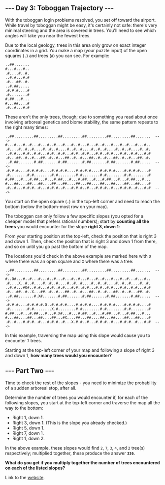 ## --- Day 3: Toboggan Trajectory ---
With the toboggan login problems resolved, you set off toward the airport. While travel by 
toboggan might be easy, it's certainly not safe: there's very minimal steering and the area 
is covered in trees. You'll need to see which angles will take you near the fewest trees.

Due to the local geology, trees in this area only grow on exact integer coordinates in a grid. 
You make a map (your puzzle input) of the open squares (`.`) and trees (`#`) you can see. For 
example:
```
..##.......
#...#...#..
.#....#..#.
..#.#...#.#
.#...##..#.
..#.##.....
.#.#.#....#
.#........#
#.##...#...
#...##....#
.#..#...#.#
```
These aren't the only trees, though; due to something you read about once involving arboreal 
genetics and biome stability, the same pattern repeats to the right many times:
```
..##.........##.........##.........##.........##.........##.......  --->
#...#...#..#...#...#..#...#...#..#...#...#..#...#...#..#...#...#..
.#....#..#..#....#..#..#....#..#..#....#..#..#....#..#..#....#..#.
..#.#...#.#..#.#...#.#..#.#...#.#..#.#...#.#..#.#...#.#..#.#...#.#
.#...##..#..#...##..#..#...##..#..#...##..#..#...##..#..#...##..#.
..#.##.......#.##.......#.##.......#.##.......#.##.......#.##.....  --->
.#.#.#....#.#.#.#....#.#.#.#....#.#.#.#....#.#.#.#....#.#.#.#....#
.#........#.#........#.#........#.#........#.#........#.#........#
#.##...#...#.##...#...#.##...#...#.##...#...#.##...#...#.##...#...
#...##....##...##....##...##....##...##....##...##....##...##....#
.#..#...#.#.#..#...#.#.#..#...#.#.#..#...#.#.#..#...#.#.#..#...#.#  --->
```
You start on the open square (`.`) in the top-left corner and need to reach the bottom 
(below the bottom-most row on your map).

The toboggan can only follow a few specific slopes (you opted for a cheaper model that 
prefers rational numbers); start by **counting all the trees** you would encounter for 
the slope **right 3, down 1**:

From your starting position at the top-left, check the position that is right 3 and down 1. 
Then, check the position that is right 3 and down 1 from there, and so on until you go past 
the bottom of the map.

The locations you'd check in the above example are marked here with `O` where there was an open 
square and `X` where there was a tree:
```
..##.........##.........##.........##.........##.........##.......  --->
#..O#...#..#...#...#..#...#...#..#...#...#..#...#...#..#...#...#..
.#....X..#..#....#..#..#....#..#..#....#..#..#....#..#..#....#..#.
..#.#...#O#..#.#...#.#..#.#...#.#..#.#...#.#..#.#...#.#..#.#...#.#
.#...##..#..X...##..#..#...##..#..#...##..#..#...##..#..#...##..#.
..#.##.......#.X#.......#.##.......#.##.......#.##.......#.##.....  --->
.#.#.#....#.#.#.#.O..#.#.#.#....#.#.#.#....#.#.#.#....#.#.#.#....#
.#........#.#........X.#........#.#........#.#........#.#........#
#.##...#...#.##...#...#.X#...#...#.##...#...#.##...#...#.##...#...
#...##....##...##....##...#X....##...##....##...##....##...##....#
.#..#...#.#.#..#...#.#.#..#...X.#.#..#...#.#.#..#...#.#.#..#...#.#  --->
```
In this example, traversing the map using this slope would cause you to encounter `7` trees.

Starting at the top-left corner of your map and following a slope of right 3 and down 1, **how 
many trees would you encounter?**

## --- Part Two ---
Time to check the rest of the slopes - you need to minimize the probability of a sudden arboreal 
stop, after all.

Determine the number of trees you would encounter if, for each of the following slopes, you 
start at the top-left corner and traverse the map all the way to the bottom:

 * Right 1, down 1.
 * Right 3, down 1. (This is the slope you already checked.)
 * Right 5, down 1.
 * Right 7, down 1.
 * Right 1, down 2.
 
In the above example, these slopes would find `2`, `7`, `3`, `4`, and `2` tree(s) respectively; 
multiplied together, these produce the answer **`336`**.

**What do you get if you multiply together the number of trees encountered on each of the 
listed slopes?**

Link to the [website](https://adventofcode.com/2020/day/3).
